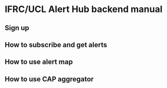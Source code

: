# IFRC/UCL Alert Hub backend manual

## Sign up

## How to subscribe and get alerts

## How to use alert map

## How to use CAP aggregator

